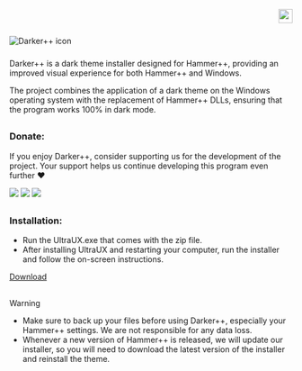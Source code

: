 <!DOCTYPE html>
<div align="right">

<a href="https://github.com/Source-BR/Darkerplusplus/blob/main/Readmes/Brazilian.md" target="_blank"><img src="https://github.com/Source-BR/Darkerplusplus/blob/main/Readmes/images/flag_br.png" height="25" width="25" target="_blank"></a>

</div>

###

<img align="center" src="https://github.com/Source-BR/Darkerplusplus/blob/main/Readmes/images/title.png" alt="Darker++ icon" />

###

Darker++ is a dark theme installer designed for Hammer++, providing an improved visual experience for both Hammer++ and Windows.

The project combines the application of a dark theme on the Windows operating system with the replacement of Hammer++ DLLs, ensuring that the program works 100% in dark mode.

##

### Donate:

If you enjoy Darker++, consider supporting us for the development of the project. Your support helps us continue developing this program even further ❤️

<a href="https://nubank.com.br/cobrar/1na00u/67594881-0eb2-45fc-b73c-7d065d9ba400" target="_blank"><img src="https://img.shields.io/badge/nubank-820AD1?style=for-the-badge&logo=nubank&logoColor=white" target="_blank"></a>
<a href="https://ko-fi.com/oficial_dazai" target="_blank"><img src="https://img.shields.io/badge/Ko--fi-F16061?style=for-the-badge&logo=ko-fi&logoColor=white" target="_blank"></a>
<a href="https://www.paypal.com/donate/?business=AUZRQZ6DZZAPQ&no_recurring=0&currency_code=USD" target="_blank"><img src="https://img.shields.io/badge/PayPal-00457C?style=for-the-badge&logo=paypal&logoColor=white" target="_blank"></a>

##

### Installation:

- Run the UltraUX.exe that comes with the zip file.
- After installing UltraUX and restarting your computer, run the installer and follow the on-screen instructions.

[Download](https://github.com/TeamSourceBR/Darkerplusplus/releases)

##

> [!WARNING]
> - Make sure to back up your files before using Darker++, especially your Hammer++ settings. We are not responsible for any data loss.
> - Whenever a new version of Hammer++ is released, we will update our installer, so you will need to download the latest version of the installer and reinstall the theme.
